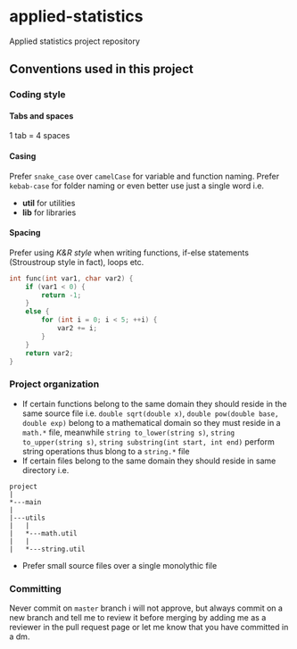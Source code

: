 # applied-statistics
Applied statistics project repository


## Conventions used in this project

### Coding style

#### Tabs and spaces  
1 tab = 4 spaces

#### Casing  
Prefer `snake_case` over `camelCase` for variable and function naming. Prefer `kebab-case` for folder naming or even better use just a single word i.e. 
- **util** for utilities
- **lib** for libraries

#### Spacing
Prefer using *K&R style* when writing functions, if-else statements (Stroustroup style in fact), loops etc.
```c
int func(int var1, char var2) {
    if (var1 < 0) {
        return -1;
    }
    else {
        for (int i = 0; i < 5; ++i) {
            var2 += i;
        }
    }
    return var2;
}
```

### Project organization
- If certain functions belong to the same domain they should reside in the same source file i.e. `double sqrt(double x)`, `double pow(double base, double exp)` belong to a mathematical domain so they must reside in a `math.*` file, meanwhile `string to_lower(string s)`, `string to_upper(string s)`, `string substring(int start, int end)` perform string operations thus blong to a `string.*` file
- If certain files belong to the same domain they should reside in same directory i.e.
```
project
|
*---main
|
|---utils
|   |
|   *---math.util
|   |
|   *---string.util
```
- Prefer small source files over a single monolythic file

### Committing
Never commit on `master` branch i will not approve, but always commit on a new branch and tell me to review it before merging by adding me as a reviewer in the pull request page or let me know that you have committed in a dm.






























